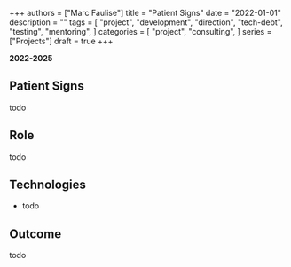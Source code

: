 +++
authors = ["Marc Faulise"]
title = "Patient Signs"
date = "2022-01-01"
description = ""
tags = [
    "project",
    "development",
    "direction",
    "tech-debt",
    "testing",
    "mentoring",
]
categories = [
    "project",
    "consulting",
]
series = ["Projects"]
draft = true
+++

**2022-2025**

## Patient Signs

todo

## Role

todo

## Technologies

* todo

## Outcome

todo
